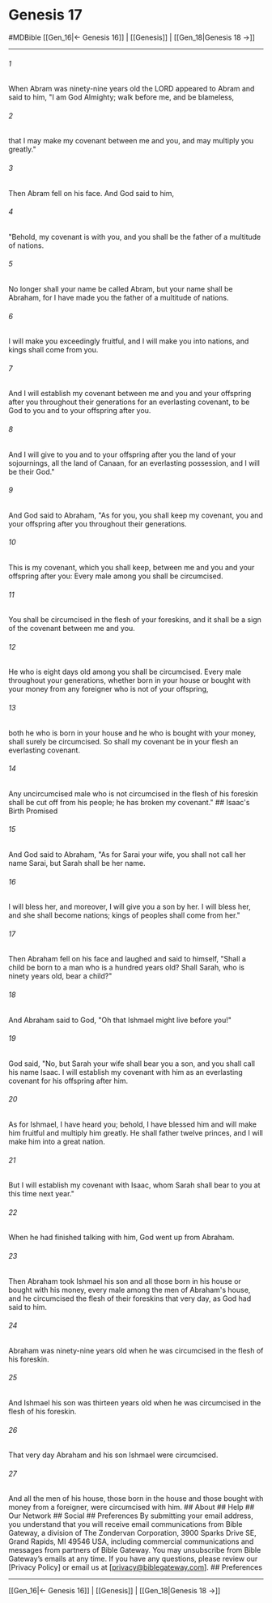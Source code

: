 # Genesis 17
#MDBible
[[Gen_16|← Genesis 16]] | [[Genesis]] | [[Gen_18|Genesis 18 →]]

***


###### 1 
When Abram was ninety-nine years old the LORD appeared to Abram and said to him, "I am God Almighty; walk before me, and be blameless, 

###### 2 
that I may make my covenant between me and you, and may multiply you greatly." 

###### 3 
Then Abram fell on his face. And God said to him, 

###### 4 
"Behold, my covenant is with you, and you shall be the father of a multitude of nations. 

###### 5 
No longer shall your name be called Abram, but your name shall be Abraham, for I have made you the father of a multitude of nations. 

###### 6 
I will make you exceedingly fruitful, and I will make you into nations, and kings shall come from you. 

###### 7 
And I will establish my covenant between me and you and your offspring after you throughout their generations for an everlasting covenant, to be God to you and to your offspring after you. 

###### 8 
And I will give to you and to your offspring after you the land of your sojournings, all the land of Canaan, for an everlasting possession, and I will be their God." 

###### 9 
And God said to Abraham, "As for you, you shall keep my covenant, you and your offspring after you throughout their generations. 

###### 10 
This is my covenant, which you shall keep, between me and you and your offspring after you: Every male among you shall be circumcised. 

###### 11 
You shall be circumcised in the flesh of your foreskins, and it shall be a sign of the covenant between me and you. 

###### 12 
He who is eight days old among you shall be circumcised. Every male throughout your generations, whether born in your house or bought with your money from any foreigner who is not of your offspring, 

###### 13 
both he who is born in your house and he who is bought with your money, shall surely be circumcised. So shall my covenant be in your flesh an everlasting covenant. 

###### 14 
Any uncircumcised male who is not circumcised in the flesh of his foreskin shall be cut off from his people; he has broken my covenant." ## Isaac's Birth Promised 

###### 15 
And God said to Abraham, "As for Sarai your wife, you shall not call her name Sarai, but Sarah shall be her name. 

###### 16 
I will bless her, and moreover, I will give you a son by her. I will bless her, and she shall become nations; kings of peoples shall come from her." 

###### 17 
Then Abraham fell on his face and laughed and said to himself, "Shall a child be born to a man who is a hundred years old? Shall Sarah, who is ninety years old, bear a child?" 

###### 18 
And Abraham said to God, "Oh that Ishmael might live before you!" 

###### 19 
God said, "No, but Sarah your wife shall bear you a son, and you shall call his name Isaac. I will establish my covenant with him as an everlasting covenant for his offspring after him. 

###### 20 
As for Ishmael, I have heard you; behold, I have blessed him and will make him fruitful and multiply him greatly. He shall father twelve princes, and I will make him into a great nation. 

###### 21 
But I will establish my covenant with Isaac, whom Sarah shall bear to you at this time next year." 

###### 22 
When he had finished talking with him, God went up from Abraham. 

###### 23 
Then Abraham took Ishmael his son and all those born in his house or bought with his money, every male among the men of Abraham's house, and he circumcised the flesh of their foreskins that very day, as God had said to him. 

###### 24 
Abraham was ninety-nine years old when he was circumcised in the flesh of his foreskin. 

###### 25 
And Ishmael his son was thirteen years old when he was circumcised in the flesh of his foreskin. 

###### 26 
That very day Abraham and his son Ishmael were circumcised. 

###### 27 
And all the men of his house, those born in the house and those bought with money from a foreigner, were circumcised with him. ## About ## Help ## Our Network ## Social ## Preferences By submitting your email address, you understand that you will receive email communications from Bible Gateway, a division of The Zondervan Corporation, 3900 Sparks Drive SE, Grand Rapids, MI 49546 USA, including commercial communications and messages from partners of Bible Gateway. You may unsubscribe from Bible Gateway&rsquo;s emails at any time. If you have any questions, please review our [Privacy Policy] or email us at [privacy@biblegateway.com]. ## Preferences

***

[[Gen_16|← Genesis 16]] | [[Genesis]] | [[Gen_18|Genesis 18 →]]
